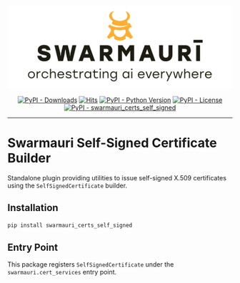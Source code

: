 ![Swamauri Logo](https://github.com/swarmauri/swarmauri-sdk/blob/3d4d1cfa949399d7019ae9d8f296afba773dfb7f/assets/swarmauri.brand.theme.svg)


<p align="center">
    <a href="https://pypi.org/project/swarmauri_certs_self_signed/">
        <img src="https://img.shields.io/pypi/dm/swarmauri_certs_self_signed" alt="PyPI - Downloads"/></a>
    <a href="https://hits.sh/github.com/swarmauri/swarmauri-sdk/tree/master/pkgs/standards/swarmauri_certs_self_signed/">
        <img alt="Hits" src="https://hits.sh/github.com/swarmauri/swarmauri-sdk/tree/master/pkgs/standards/swarmauri_certs_self_signed.svg"/></a>
    <a href="https://pypi.org/project/swarmauri_certs_self_signed/">
        <img src="https://img.shields.io/pypi/pyversions/swarmauri_certs_self_signed" alt="PyPI - Python Version"/></a>
    <a href="https://pypi.org/project/swarmauri_certs_self_signed/">
        <img src="https://img.shields.io/pypi/l/swarmauri_certs_self_signed" alt="PyPI - License"/></a>
    <a href="https://pypi.org/project/swarmauri_certs_self_signed/">
        <img src="https://img.shields.io/pypi/v/swarmauri_certs_self_signed?label=swarmauri_certs_self_signed&color=green" alt="PyPI - swarmauri_certs_self_signed"/></a>
</p>

---

# Swarmauri Self-Signed Certificate Builder

Standalone plugin providing utilities to issue self-signed X.509 certificates using the `SelfSignedCertificate` builder.

## Installation

```bash
pip install swarmauri_certs_self_signed
```

## Entry Point

This package registers `SelfSignedCertificate` under the `swarmauri.cert_services` entry point.
